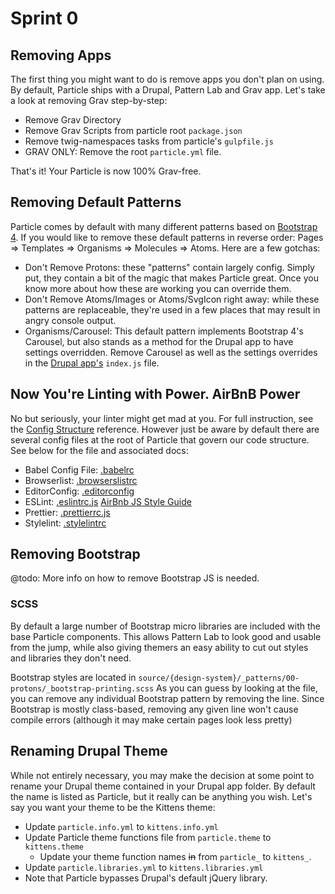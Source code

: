 # Sprint 0

## Removing Apps

The first thing you might want to do is remove apps you don't plan on using. By default, Particle ships with a Drupal, Pattern Lab and Grav app. Let's take a look at removing Grav step-by-step:

- Remove Grav Directory
- Remove Grav Scripts from particle root `package.json`
- Remove twig-namespaces tasks from particle's `gulpfile.js`
- GRAV ONLY: Remove the root `particle.yml` file.

That's it! Your Particle is now 100% Grav-free.

## Removing Default Patterns

Particle comes by default with many different patterns based on [Bootstrap 4](https://getbootstrap.com/). If you would like to remove these default patterns in reverse order: Pages =&gt; Templates =&gt; Organisms =&gt; Molecules =&gt; Atoms. Here are a few gotchas:

- Don't Remove Protons: these "patterns" contain largely config. Simply put, they contain a bit of the magic that makes Particle great. Once you know more about how these are working you can override them.
- Don't Remove Atoms/Images or Atoms/SvgIcon right away: while these patterns are replaceable, they're used in a few places that may result in angry console output.
- Organisms/Carousel: This default pattern implements Bootstrap 4's Carousel, but also stands as a method for the Drupal app to have settings overridden. Remove Carousel as well as the settings overrides in the [Drupal app's](https://github.com/phase2/particle/blob/master/apps/drupal/index.js) `index.js` file.

## Now You're Linting with Power. AirBnB Power

No but seriously, your linter might get mad at you. For full instruction, see the [Config Structure](architecture/component-structure.md) reference. However just be aware by default there are several config files at the root of Particle that govern our code structure. See below for the file and associated docs:

- Babel Config File: [.babelrc](https://babeljs.io/docs/en/)
- Browserlist: [.browserslistrc](https://github.com/browserslist/browserslist)
- EditorConfig: [.editorconfig](https://editorconfig.org/)
- ESLint: [.eslintrc.js](https://eslint.org/) [AirBnb JS Style Guide](https://github.com/airbnb/javascript)
- Prettier: [.prettierrc.js](https://prettier.io/)
- Stylelint: [.stylelintrc](https://stylelint.io/user-guide/)

## Removing Bootstrap

@todo: More info on how to remove Bootstrap JS is needed.

### SCSS

By default a large number of Bootstrap micro libraries are included with the base Particle components. This allows Pattern Lab to look good and usable from the jump, while also giving themers an easy ability to cut out styles and libraries they don't need.

Bootstrap styles are located in `source/{design-system}/_patterns/00-protons/_bootstrap-printing.scss` As you can guess by looking at the file, you can remove any individual Bootstrap pattern by removing the line. Since Bootstrap is mostly class-based, removing any given line won't cause compile errors \(although it may make certain pages look less pretty\)

## Renaming Drupal Theme

While not entirely necessary, you may make the decision at some point to rename your Drupal theme contained in your Drupal app folder. By default the name is listed as Particle, but it really can be anything you wish. Let's say you want your theme to be the Kittens theme:

- Update `particle.info.yml` to `kittens.info.yml`
- Update Particle theme functions file from `particle.theme` to `kittens.theme`
  - Update your theme function names ~~in~~ from `particle_` to `kittens_`.
- Update `particle.libraries.yml` to `kittens.libraries.yml`
- Note that Particle bypasses Drupal's default jQuery library.
